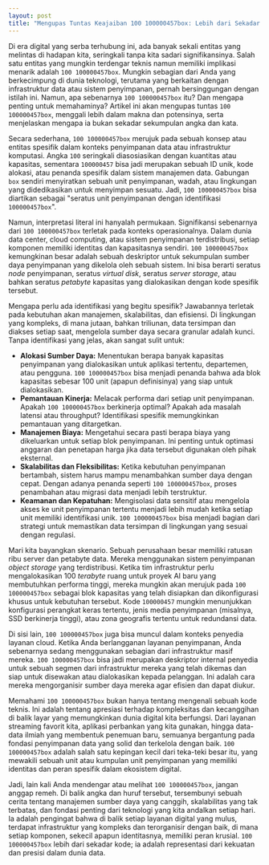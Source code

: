 ```yaml
---
layout: post
title: "Mengupas Tuntas Keajaiban 100 100000457box: Lebih dari Sekadar Kotak"
---
```


Di era digital yang serba terhubung ini, ada banyak sekali entitas yang melintas di hadapan kita, seringkali tanpa kita sadari signifikansinya. Salah satu entitas yang mungkin terdengar teknis namun memiliki implikasi menarik adalah `100 100000457box`. Mungkin sebagian dari Anda yang berkecimpung di dunia teknologi, terutama yang berkaitan dengan infrastruktur data atau sistem penyimpanan, pernah bersinggungan dengan istilah ini. Namun, apa sebenarnya `100 100000457box` itu? Dan mengapa penting untuk memahaminya? Artikel ini akan mengupas tuntas `100 100000457box`, menggali lebih dalam makna dan potensinya, serta menjelaskan mengapa ia bukan sekadar sekumpulan angka dan kata.

Secara sederhana, `100 100000457box` merujuk pada sebuah konsep atau entitas spesifik dalam konteks penyimpanan data atau infrastruktur komputasi. Angka `100` seringkali diasosiasikan dengan kuantitas atau kapasitas, sementara `100000457` bisa jadi merupakan sebuah ID unik, kode alokasi, atau penanda spesifik dalam sistem manajemen data. Gabungan `box` sendiri menyiratkan sebuah unit penyimpanan, wadah, atau lingkungan yang didedikasikan untuk menyimpan sesuatu. Jadi, `100 100000457box` bisa diartikan sebagai "seratus unit penyimpanan dengan identifikasi `100000457box`".

Namun, interpretasi literal ini hanyalah permukaan. Signifikansi sebenarnya dari `100 100000457box` terletak pada konteks operasionalnya. Dalam dunia data center, cloud computing, atau sistem penyimpanan terdistribusi, setiap komponen memiliki identitas dan kapasitasnya sendiri. `100 100000457box` kemungkinan besar adalah sebuah deskriptor untuk sekumpulan sumber daya penyimpanan yang dikelola oleh sebuah sistem. Ini bisa berarti seratus *node* penyimpanan, seratus *virtual disk*, seratus *server storage*, atau bahkan seratus *petabyte* kapasitas yang dialokasikan dengan kode spesifik tersebut.

Mengapa perlu ada identifikasi yang begitu spesifik? Jawabannya terletak pada kebutuhan akan manajemen, skalabilitas, dan efisiensi. Di lingkungan yang kompleks, di mana jutaan, bahkan triliunan, data tersimpan dan diakses setiap saat, mengelola sumber daya secara granular adalah kunci. Tanpa identifikasi yang jelas, akan sangat sulit untuk:

*   **Alokasi Sumber Daya:** Menentukan berapa banyak kapasitas penyimpanan yang dialokasikan untuk aplikasi tertentu, departemen, atau pengguna. `100 100000457box` bisa menjadi penanda bahwa ada blok kapasitas sebesar 100 unit (apapun definisinya) yang siap untuk dialokasikan.
*   **Pemantauan Kinerja:** Melacak performa dari setiap unit penyimpanan. Apakah `100 100000457box` berkinerja optimal? Apakah ada masalah latensi atau throughput? Identifikasi spesifik memungkinkan pemantauan yang ditargetkan.
*   **Manajemen Biaya:** Mengetahui secara pasti berapa biaya yang dikeluarkan untuk setiap blok penyimpanan. Ini penting untuk optimasi anggaran dan penetapan harga jika data tersebut digunakan oleh pihak eksternal.
*   **Skalabilitas dan Fleksibilitas:** Ketika kebutuhan penyimpanan bertambah, sistem harus mampu menambahkan sumber daya dengan cepat. Dengan adanya penanda seperti `100 100000457box`, proses penambahan atau migrasi data menjadi lebih terstruktur.
*   **Keamanan dan Kepatuhan:** Mengisolasi data sensitif atau mengelola akses ke unit penyimpanan tertentu menjadi lebih mudah ketika setiap unit memiliki identifikasi unik. `100 100000457box` bisa menjadi bagian dari strategi untuk memastikan data tersimpan di lingkungan yang sesuai dengan regulasi.

Mari kita bayangkan skenario. Sebuah perusahaan besar memiliki ratusan ribu server dan petabyte data. Mereka menggunakan sistem penyimpanan *object storage* yang terdistribusi. Ketika tim infrastruktur perlu mengalokasikan 100 *terabyte* ruang untuk proyek AI baru yang membutuhkan performa tinggi, mereka mungkin akan merujuk pada `100 100000457box` sebagai blok kapasitas yang telah disiapkan dan dikonfigurasi khusus untuk kebutuhan tersebut. Kode `100000457` mungkin menunjukkan konfigurasi perangkat keras tertentu, jenis media penyimpanan (misalnya, SSD berkinerja tinggi), atau zona geografis tertentu untuk redundansi data.

Di sisi lain, `100 100000457box` juga bisa muncul dalam konteks penyedia layanan cloud. Ketika Anda berlangganan layanan penyimpanan, Anda sebenarnya sedang menggunakan sebagian dari infrastruktur masif mereka. `100 100000457box` bisa jadi merupakan deskriptor internal penyedia untuk sebuah segmen dari infrastruktur mereka yang telah dikemas dan siap untuk disewakan atau dialokasikan kepada pelanggan. Ini adalah cara mereka mengorganisir sumber daya mereka agar efisien dan dapat diukur.

Memahami `100 100000457box` bukan hanya tentang mengenali sebuah kode teknis. Ini adalah tentang apresiasi terhadap kompleksitas dan kecanggihan di balik layar yang memungkinkan dunia digital kita berfungsi. Dari layanan streaming favorit kita, aplikasi perbankan yang kita gunakan, hingga data-data ilmiah yang membentuk penemuan baru, semuanya bergantung pada fondasi penyimpanan data yang solid dan terkelola dengan baik. `100 100000457box` adalah salah satu kepingan kecil dari teka-teki besar itu, yang mewakili sebuah unit atau kumpulan unit penyimpanan yang memiliki identitas dan peran spesifik dalam ekosistem digital.

Jadi, lain kali Anda mendengar atau melihat `100 100000457box`, jangan anggap remeh. Di balik angka dan huruf tersebut, tersembunyi sebuah cerita tentang manajemen sumber daya yang canggih, skalabilitas yang tak terbatas, dan fondasi penting dari teknologi yang kita andalkan setiap hari. Ia adalah pengingat bahwa di balik setiap layanan digital yang mulus, terdapat infrastruktur yang kompleks dan terorganisir dengan baik, di mana setiap komponen, sekecil apapun identitasnya, memiliki peran krusial. `100 100000457box` lebih dari sekadar kode; ia adalah representasi dari kekuatan dan presisi dalam dunia data.
